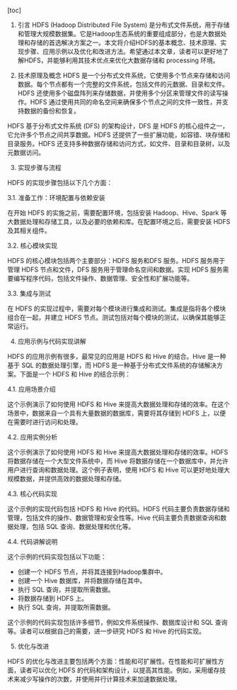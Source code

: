 
[toc]                    
                
                
1. 引言
HDFS (Hadoop Distributed File System) 是分布式文件系统，用于存储和管理大规模数据集。它是Hadoop生态系统的重要组成部分，也是大数据处理和存储的首选解决方案之一。本文将介绍HDFS的基本概念、技术原理、实现步骤、应用示例以及优化和改进方法。希望通过本文章，读者可以更好地了解HDFS，并能够利用其技术优点来优化大数据存储和 processing 环境。

2. 技术原理及概念
HDFS 是一个分布式文件系统，它使用多个节点来存储和访问数据。每个节点都有一个完整的文件系统，包括文件的元数据、目录和文件。HDFS 还使用多个磁盘阵列来存储数据，并使用多个分区来管理文件的读写操作。HDFS 通过使用共同的命名空间来确保多个节点之间的文件一致性，并支持数据的备份和恢复。

HDFS 基于分布式文件系统 (DFS) 的架构设计，DFS 是 HDFS 的核心组件之一，它允许多个节点之间共享数据。HDFS 还提供了一些扩展功能，如容错、块存储和目录服务。HDFS 还支持多种数据存储和访问方式，如文件、目录和目录树，以及元数据访问。

3. 实现步骤与流程

HDFS 的实现步骤包括以下几个方面：

3.1. 准备工作：环境配置与依赖安装

在开始 HDFS 的实施之前，需要配置环境，包括安装 Hadoop、Hive、Spark 等大数据处理和存储工具，以及必要的依赖和库。在配置环境之后，需要安装 HDFS 及其相关组件。

3.2. 核心模块实现

HDFS 的核心模块包括两个主要部分：HDFS 服务和DFS 服务。HDFS 服务用于管理 HDFS 节点和文件，DFS 服务用于管理命名空间和数据。实现 HDFS 服务需要编写程序代码，包括文件操作、数据管理、安全性和扩展功能等。

3.3. 集成与测试

在 HDFS 的实现过程中，需要对每个模块进行集成和测试。集成是指将各个模块组合在一起，并建立 HDFS 节点。测试包括对每个模块的测试，以确保其能够正常运行。

4. 应用示例与代码实现讲解

HDFS 的应用示例有很多，最常见的应用是 HDFS 和 Hive 的结合。Hive 是一种基于 SQL 的数据处理引擎，而 HDFS 是一种基于分布式文件系统的存储解决方案。下面是一个 HDFS 和 Hive 的结合示例：

4.1. 应用场景介绍

这个示例演示了如何使用 HDFS 和 Hive 来提高大数据处理和存储的效率。在这个场景中，数据来自一个具有大量数据的数据库，需要将其存储到 HDFS 上，以便在需要时进行访问和处理。

4.2. 应用实例分析

这个示例演示了如何使用 HDFS 和 Hive 来提高大数据处理和存储的效率。HDFS 将数据存储在一个大型文件系统中，而 Hive 将数据存储在一个数据库中，并允许用户进行查询和数据处理。这个例子表明，使用 HDFS 和 Hive 可以更好地处理大规模数据，并提供高效的数据处理和存储。

4.3. 核心代码实现

这个示例的实现代码包括 HDFS 和 Hive 的代码。HDFS 代码主要负责数据存储和管理，包括文件的操作、数据管理和安全性等。Hive 代码主要负责数据查询和数据处理，包括 SQL 查询、数据处理和优化等。

4.4. 代码讲解说明

这个示例的代码实现包括以下功能：

- 创建一个 HDFS 节点，并将其连接到Hadoop集群中。
- 创建一个 Hive 数据库，并将数据存储在其中。
- 执行 SQL 查询，并提取所需数据。
- 将数据存储到 HDFS 上。
- 执行 SQL 查询，并提取所需数据。

这个示例的代码实现包括许多细节，例如文件系统操作、数据库设计和 SQL 查询等。读者可以根据自己的需要，进一步研究 HDFS 和 Hive 的代码实现。

5. 优化与改进

HDFS 的优化与改进主要包括两个方面：性能和可扩展性。在性能和可扩展性方面，读者可以优化 HDFS 的代码和架构设计，以提高其性能。例如，采用缓存技术来减少写操作的次数，并使用并行计算技术来加速数据处理。

